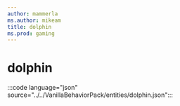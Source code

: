 ```yaml
---
author: mammerla
ms.author: mikeam
title: dolphin
ms.prod: gaming
---
```


# dolphin

:::code language="json" source="../../VanillaBehaviorPack/entities/dolphin.json":::
